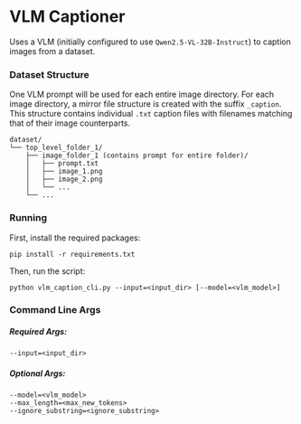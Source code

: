 # VLM Captioner

Uses a VLM (initially configured to use `Qwen2.5-VL-32B-Instruct`) to caption images from a dataset.

### Dataset Structure

One VLM prompt will be used for each entire image directory.
For each image directory, a mirror file structure is created with the suffix `_caption`. This structure contains individual `.txt` caption files with filenames matching that of their image counterparts.

```
dataset/
└── top_level_folder_1/
    ├── image_folder_1 (contains prompt for entire folder)/
    │   ├── prompt.txt
    │   ├── image_1.png
    │   ├── image_2.png
    │   └── ...
    └── ...
```

### Running

First, install the required packages:

```
pip install -r requirements.txt
```

Then, run the script:

```
python vlm_caption_cli.py --input=<input_dir> [--model=<vlm_model>]
```

### Command Line Args

##### Required Args:

```
--input=<input_dir>
```

##### Optional Args:

```
--model=<vlm_model>
--max_length=<max_new_tokens>
--ignore_substring=<ignore_substring>
```

